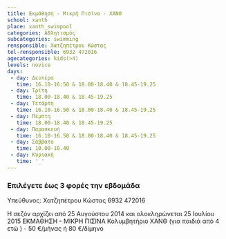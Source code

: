 ```yaml
---
title: Εκμάθηση - Μικρή Πισίνα - ΧΑΝΘ
school: xanth
place: xanth_swimpool
categories: Αθλητισμός
subcategories: swimming
rensponsible: Χατζηπέτρου Κώστας
tel-rensponsible: 6932 472016
agecategories: kids(>4)
levels: novice
days:
 - day: Δευτέρα
   time: 16.10-16:50 & 18.00-18.40 & 18.45-19.25
 - day: Τρίτη
   time: 18.00-18.40 & 18.45-19.25
 - day: Τετάρτη
   time: 16.10-16.50 & 18.00-18.40 & 18.45-19.25
 - day: Πέμπτη
   time: 18.00-18.40 & 18.45-19.25
 - day: Παρασκευή
   time: 16.10-16.50 & 18.00-18.40 & 18.45-19.25
 - day: Σάββατο
   time: 10.00-10.40
 - day: Κυριακή
   time: '_'
---
```



### Επιλέγετε έως 3 φορές την εβδομάδα

Υπεύθυνος: Χατζηπέτρου Κώστας 6932 472016

Η σεζόν αρχίζει από 25 Αυγούστου 2014 και ολοκληρώνεται 25 Ιουλίου 2015
ΕΚΜΑΘΗΣΗ - ΜΙΚΡΗ ΠΙΣΙΝΑ
Κολυμβητήριο ΧΑΝΘ (για παιδιά από 4 ετώ ) - 50 €/μήνας ή 80 €/δίμηνο